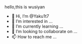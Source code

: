 hello,this is wusiyan
- 👋 Hi, I’m @Yaku1t7
- 👀 I’m interested in ...
- 🌱 I’m currently learning ...
- 💞️ I’m looking to collaborate on ...
- 📫 How to reach me ...
